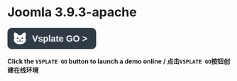 # Joomla 3.9.3-apache

<a href="https://www.vsplate.com/?docker-compose=https://github.com/vsplate/dcenvs/joomla/3.9.3-apache"><img alt="VSPLATE GO" src="https://raw.githubusercontent.com/vsplate/images/master/vsgo_btn.png" width="200px"></a>

**Click the `VSPLATE GO` button to launch a demo online / 点击`VSPLATE GO`按钮创建在线环境**